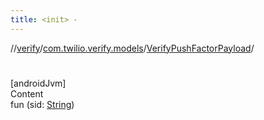 ```yaml
---
title: <init> -
---
```

//[verify](../../index.md)/[com.twilio.verify.models](../index.md)/[VerifyPushFactorPayload](index.md)/[<init>](-init-.md)



# <init>  
[androidJvm]  
Content  
fun [<init>](-init-.md)(sid: [String](https://kotlinlang.org/api/latest/jvm/stdlib/kotlin/-string/index.html))  



